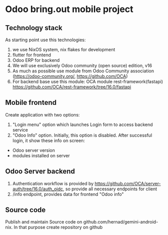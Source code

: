 # Odoo bring.out mobile project

## Technology stack

As starting point use this technologies:
1. we use NixOS system, nix flakes for development
2. flutter for frontend
3. Odoo ERP for backend
4. We will use exclusively Odoo community (open source) edition, v16
5. As much as possible use module from Odoo Community association (https://odoo-community.org/, https://github.com/OCA) 
6. For backend base use this module: OCA module rest-framework(fastapi) https://github.com/OCA/rest-framework/tree/16.0/fastapi


## Mobile frontend

Create application with two options:
1. "Login menu" option which launches Login form to access backend service
2. "Odoo Info" option. Initially, this option is disabled. After successful login, it show these info on screen:
 -  Odoo server version
 -  modules installed on server


## Odoo Server backend

1. Authentication workflow is provided by https://github.com/OCA/server-auth/tree/16.0/auth_oidc, so provide all necessary endpoints for client
2. /info endpoint, provides data for frontend "Odoo info"


## Source code

Publish and maintain Source code on github.com/hernad/gemini-android-nix.
In that purpose create repository on github



